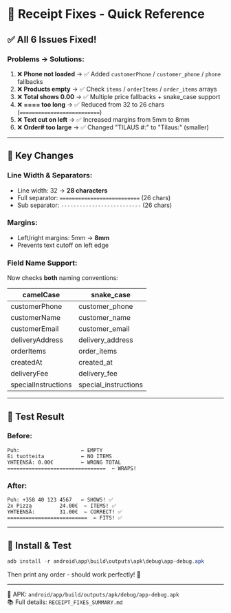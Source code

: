 # 🔧 Receipt Fixes - Quick Reference

## ✅ All 6 Issues Fixed!

### **Problems → Solutions:**

1. ❌ **Phone not loaded** → ✅ Added `customerPhone` / `customer_phone` / `phone` fallbacks
2. ❌ **Products empty** → ✅ Check `items` / `orderItems` / `order_items` arrays
3. ❌ **Total shows 0.00** → ✅ Multiple price fallbacks + snake_case support
4. ❌ **==== too long** → ✅ Reduced from 32 to 26 chars (`==========================`)
5. ❌ **Text cut on left** → ✅ Increased margins from 5mm to 8mm
6. ❌ **Order# too large** → ✅ Changed "TILAUS #:" to "Tilaus:" (smaller)

---

## 📝 Key Changes

### **Line Width & Separators:**
- Line width: 32 → **28 characters**
- Full separator: `==========================` (26 chars)
- Sub separator: `--------------------------` (26 chars)

### **Margins:**
- Left/right margins: 5mm → **8mm**
- Prevents text cutoff on left edge

### **Field Name Support:**
Now checks **both** naming conventions:

| camelCase | snake_case |
|-----------|------------|
| customerPhone | customer_phone |
| customerName | customer_name |
| customerEmail | customer_email |
| deliveryAddress | delivery_address |
| orderItems | order_items |
| createdAt | created_at |
| deliveryFee | delivery_fee |
| specialInstructions | special_instructions |

---

## 🧪 Test Result

### **Before:**
```
Puh:                    ← EMPTY
Ei tuotteita            ← NO ITEMS
YHTEENSÄ: 0.00€         ← WRONG TOTAL
================================  ← WRAPS!
```

### **After:**
```
Puh: +358 40 123 4567   ← SHOWS! ✅
2x Pizza         24.00€  ← ITEMS! ✅
YHTEENSÄ:        31.00€  ← CORRECT! ✅
==========================  ← FITS! ✅
```

---

## 📱 Install & Test

```powershell
adb install -r android\app\build\outputs\apk\debug\app-debug.apk
```

Then print any order - should work perfectly! 🎉

---

📍 APK: `android/app/build/outputs/apk/debug/app-debug.apk`  
📚 Full details: `RECEIPT_FIXES_SUMMARY.md`
